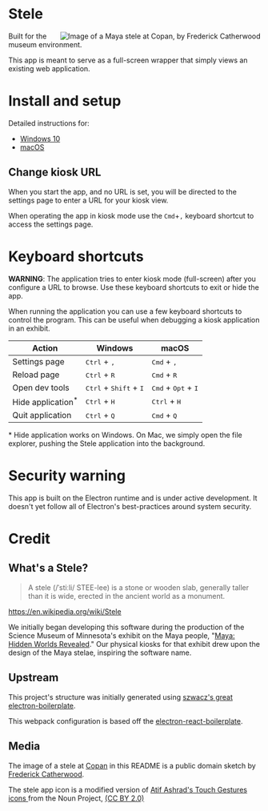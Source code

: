 # Stele

<img align="right" alt="Image of a Maya stele at Copan, by Frederick Catherwood" src="/resources/copan.png" />

Built for the museum environment.

This app is meant to serve as a full-screen wrapper that simply views an existing web application.



# Install and setup
Detailed instructions for:

- [Windows 10](docs/install-win.md)
- [macOS](docs/install-mac.md)

## Change kiosk URL
When you start the app, and no URL is set, you will be directed to the settings page to enter a URL for your kiosk view.

When operating the app in kiosk mode use the `Cmd`+`,` keyboard shortcut to access the settings page.

# Keyboard shortcuts
**WARNING**: The application tries to enter kiosk mode (full-screen) after you configure a URL to browse. Use these keyboard shortcuts to exit or hide the app.

When running the application you can use a few keyboard shortcuts to control the program. This can be useful when debugging a kiosk application in an exhibit.

| Action                       | Windows | macOS |
| ---                          | ---     | ---   |
| Settings page                | <kbd>Ctrl</kbd> + <kbd>,</kbd> | <kbd>Cmd</kbd> + <kbd>,</kbd> |
| Reload page                  | <kbd>Ctrl</kbd> + <kbd>R</kbd> | <kbd>Cmd</kbd> + <kbd>R</kbd> |
| Open dev tools               | <kbd>Ctrl</kbd> + <kbd>Shift</kbd> + <kbd>I</kbd> | <kbd>Cmd</kbd> + <kbd>Opt</kbd> + <kbd>I</kbd> |
| Hide application<sup>*</sup> | <kbd>Ctrl</kbd> + <kbd>H</kbd> | <kbd>Ctrl</kbd> + <kbd>H</kbd> |
| Quit application             | <kbd>Ctrl</kbd> + <kbd>Q</kbd> | <kbd>Cmd</kbd> + <kbd>Q</kbd> |

\* Hide application works on Windows. On Mac, we simply open the file explorer, pushing the Stele application into the background.

# Security warning
This app is built on the Electron runtime and is under active development. It doesn't yet follow all of Electron's best-practices around system security. 

# Credit
## What's a Stele?
> A stele (/ˈstiːli/ STEE-lee) is a stone or wooden slab, generally taller than it is wide, erected in the ancient world as a monument.

https://en.wikipedia.org/wiki/Stele

We initially began developing this software during the production of the Science Museum of Minnesota's exhibit on the Maya people, "[Maya: Hidden Worlds Revealed](https://www.smm.org/exhibitrental/maya-hidden-worlds-revealed)." Our physical kiosks for that exhibit drew upon the design of the Maya stelae, inspiring the software name.

## Upstream
This project's structure was initially generated using [szwacz's great electron-boilerplate](https://github.com/szwacz/electron-boilerplate).

This webpack configuration is based off the [electron-react-boilerplate](https://github.com/electron-react-boilerplate/electron-react-boilerplate).

## Media
The image of a stele at [Copan](https://uncoveredhistory.com/honduras/copan/the-stelae-of-copan/) in this README is a public domain sketch by [Frederick Catherwood](https://en.wikipedia.org/wiki/Frederick_Catherwood).

The stele app icon is a modified version of [ Atif Ashrad's Touch Gestures icons ](https://thenounproject.com/atifarshad/collection/touch-gestures/) from the Noun Project, [(CC BY 2.0)](https://creativecommons.org/licenses/by/2.0/)
